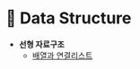 # 🕋 Data Structure

- **선형 자료구조**
  - [배열과 연결리스트](https://github.com/jacenam/WIL-archive/blob/main/Foundations/Data%20Structure/Linear/linked%20list.md)
